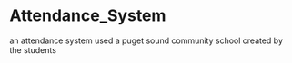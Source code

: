 # Attendance_System
an attendance system used a puget sound community school created by the students
